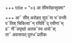 +++
title = "०३ आ सीमरोहत्सुयमा"

+++
आ᳓ सीम् अरोहत् सुय᳓मा भ᳓वन्तीः  
प᳓तिश् चिकित्वा᳓न् रयिवि᳓द् रयीणा᳓म्  
प्र᳓ नी᳓लपृष्ठो अतस᳓स्य धासे᳓स्  
ता᳓ अवासयत् पुरुध᳓प्रतीकः